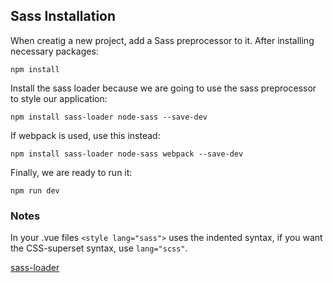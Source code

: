 ## Sass Installation

When creatig a new project, add a Sass preprocessor to it. After installing necessary packages:
```
npm install
```
Install the sass loader because we are going to use the sass preprocessor to style our application:
```
npm install sass-loader node-sass --save-dev
```
If webpack is used, use this instead:
```
npm install sass-loader node-sass webpack --save-dev
```
Finally, we are ready to run it:
```
npm run dev
```
### Notes
In your .vue files `<style lang="sass">` uses the indented syntax, if you want the CSS-superset syntax, use `lang="scss"`.

[sass-loader](https://github.com/webpack-contrib/sass-loader)
